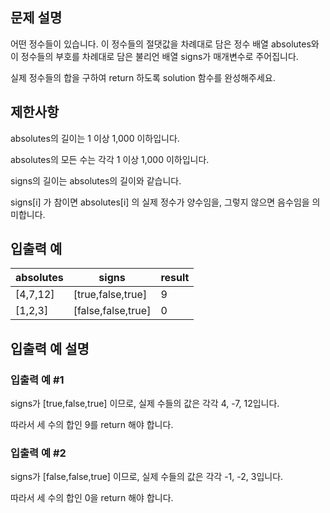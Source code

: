 ## 문제 설명
어떤 정수들이 있습니다. 이 정수들의 절댓값을 차례대로 담은 정수 배열 absolutes와 이 정수들의 부호를 차례대로 담은 불리언 배열 signs가 매개변수로 주어집니다. 

실제 정수들의 합을 구하여 return 하도록 solution 함수를 완성해주세요.

## 제한사항
absolutes의 길이는 1 이상 1,000 이하입니다.

absolutes의 모든 수는 각각 1 이상 1,000 이하입니다.

signs의 길이는 absolutes의 길이와 같습니다.

signs[i] 가 참이면 absolutes[i] 의 실제 정수가 양수임을, 그렇지 않으면 음수임을 의미합니다.

## 입출력 예
|absolutes|signs|result|
|---------|-----|------|
|[4,7,12]|[true,false,true]|9|
|[1,2,3]|[false,false,true]|0|
## 입출력 예 설명
### 입출력 예 #1

signs가 [true,false,true] 이므로, 실제 수들의 값은 각각 4, -7, 12입니다.

따라서 세 수의 합인 9를 return 해야 합니다.
### 입출력 예 #2

signs가 [false,false,true] 이므로, 실제 수들의 값은 각각 -1, -2, 3입니다.

따라서 세 수의 합인 0을 return 해야 합니다.